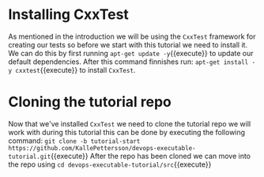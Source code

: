 # Installing CxxTest
As mentioned in the introduction we will be using the `CxxTest` framework for creating our tests so before we start with this tutorial we need to install it. 
We can do this by first running `apt-get update -y`{{execute}} to update our default dependencies. After this command finnishes run: 
`apt-get install -y cxxtest`{{execute}}
to install `CxxTest`.

# Cloning the tutorial repo
Now that we've installed `CxxTest` we need to clone the tutorial repo we will work with during this tutorial this can be done by executing the following command: 
`git clone -b tutorial-start https://github.com/KallePettersson/devops-executable-tutorial.git`{{execute}} 
After the repo has been cloned we can move into the repo using `cd devops-executable-tutorial/src`{{execute}} 

